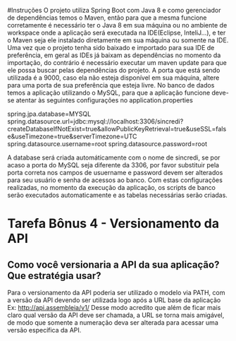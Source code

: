 #Instruções
O projeto utiliza Spring Boot com Java 8 e como gerenciador de dependências temos o Maven, então para que a mesma funcione corretamente é necessário ter o Java 8 em sua máquina ou no ambiente de workspace onde a aplicação será executada na IDE(Eclipse, InteliJ...), e ter o Maven seja ele instalado diretamente em sua máquina ou somente na IDE.
Uma vez que o projeto tenha sido baixado e importado para sua IDE de preferência, em geral as IDEs já baixam as dependências no momento da importação, do contrário é necessário executar um maven update para que ele possa buscar pelas dependências do projeto.
A porta que está sendo utilizada é a 9000, caso ela não esteja disponível em sua máquina, altere para uma porta de sua preferência que esteja livre.
No banco de dados temos a aplicação utilizando o MySQL, para que a aplicação funcione deve-se atentar às seguintes configurações no application.properties

spring.jpa.database=MYSQL
spring.datasource.url=jdbc:mysql://localhost:3306/sincredi?createDatabaseIfNotExist=true&allowPublicKeyRetrieval=true&useSSL=false&useTimezone=true&serverTimezone=UTC
spring.datasource.username=root 
spring.datasource.password=root

A database será criada automáticamente com o nome de sincredi, se por acaso a porta do MySQL seja diferente da 3306, por favor substituir pela porta correta nos campos de usuername e password devem ser alterados para seu usuário e senha de acessos ao banco.
Com estas configurações realizadas, no momento da execução da aplicação, os scripts de banco serão executados automaticamente e as tabelas necessárias serão criadas.

# Tarefa Bônus 4 - Versionamento da API
## Como você versionaria a API da sua aplicação? Que estratégia usar?

Para o versionamento da API poderia ser utilizado o modelo via PATH, com a versão da API devendo ser utilizada logo após a URL base da aplicação
Ex: http://api.assembleia/v1/
Desse modo acredito que além de ficar mais claro qual versão da API deve ser chamada, a URL se torna mais amigável, de modo que somente a numeração deva ser alterada para acessar uma versão específica da API.
